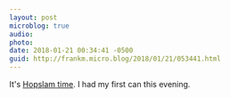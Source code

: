 ```yaml
---
layout: post
microblog: true
audio: 
photo: 
date: 2018-01-21 00:34:41 -0500
guid: http://frankm.micro.blog/2018/01/21/053441.html
---
```

It's [Hopslam time](https://www.bellsbeer.com/news/shipping-dates-state-hopslam-2018-other-helpful-links). I had my first can this evening. 
